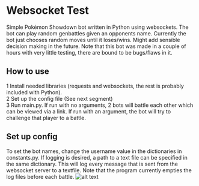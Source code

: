 # Websocket Test
Simple Pokémon Showdown bot written in Python using websockets. The bot can play random genbattles given an opponents name. Currently the bot just chooses random moves until it loses/wins. Might add sensible decision making in the future. Note that this bot was made in a couple of hours with very little testing, there are bound to be bugs/flaws in it.

## How to use
1 Install needed libraries (requests and websockets, the rest is probably included with Python).  
2 Set up the config file (See next segment)  
3 Run main.py. If run with no arguments, 2 bots will battle each other which can be viewed via a link. If run with an argument, the bot will try to challenge that player to a battle.  

## Set up config
To set the bot names, change the username value in the dictionaries in constants.py. If logging is desired, a path to a text file can be specified in the same dictionary. This will log every message that is sent from the websocket server to a textfile. Note that the program currently empties the log files before each battle. 
![alt text](https://i.imgur.com/gbkbJ1U.png)
